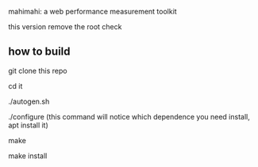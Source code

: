 mahimahi: a web performance measurement toolkit

this version remove the root check

## how to build

git clone this repo

cd it

./autogen.sh

./configure (this command will notice which dependence you need install, apt install it)

make

make install
